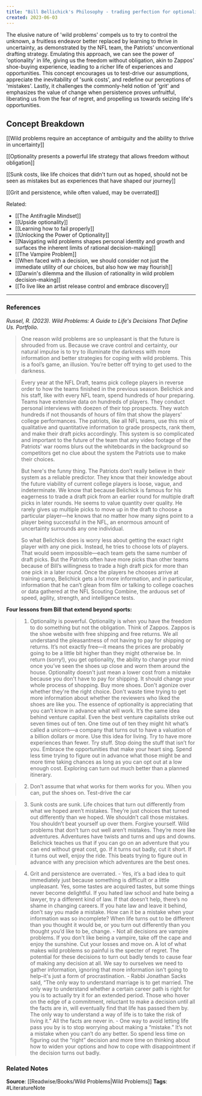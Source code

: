 ```yaml
---
title: "Bill Bellichick's Philosophy - trading perfection for optionality"
created: 2023-06-03
---
```


The elusive nature of 'wild problems' compels us to try to control the unknown, a fruitless endeavor better replaced by learning to thrive in uncertainty, as demonstrated by the NFL team, the Patriots' unconventional drafting strategy. Emulating this approach, we can see the power of 'optionality' in life, giving us the freedom without obligation, akin to Zappos' shoe-buying experience, leading to a richer life of experiences and opportunities. This concept encourages us to test-drive our assumptions, appreciate the inevitability of 'sunk costs', and redefine our perceptions of 'mistakes'. Lastly, it challenges the commonly-held notion of 'grit' and emphasizes the value of change when persistence proves unfruitful, liberating us from the fear of regret, and propelling us towards seizing life's opportunities.

## Concept Breakdown

[[Wild problems require an acceptance of ambiguity and the ability to thrive in uncertainty]]

[[Optionality presents a powerful life strategy that allows freedom without obligation]]

[[Sunk costs, like life choices that didn't turn out as hoped, should not be seen as mistakes but as experiences that have shaped our journey]]

[[Grit and persistence, while often valued, may be overrated]]

Related:
- [[The Antifragile Mindset]]
- [[Upside optionality]]
- [[Learning how to fail properly]]
- [[Unlocking the Power of Optionality]]
- [[Navigating wild problems shapes personal identity and growth and surfaces the inherent limits of rational decision-making]]
- [[The Vampire Problem]]
- [[When faced with a decision, we should consider not just the immediate utility of our choices, but also how we may flourish]]
- [[Darwin's dilemma and the illusion of rationality in wild problem decision-making]]
- [[To live like an artist release control and embrace discovery]]

--- 
### References

*Russel, R. (2023). Wild Problems: A Guide to Life's Decisions That Define Us. Portfolio.*

> One reason wild problems are so unpleasant is that the future is shrouded from us. Because we crave control and certainty, our natural impulse is to try to illuminate the darkness with more information and better strategies for coping with wild problems. This is a fool’s game, an illusion. You’re better off trying to get used to the darkness.

> Every year at the NFL Draft, teams pick college players in reverse order to how the teams finished in the previous season. Belichick and his staff, like with every NFL team, spend hundreds of hour preparing. Teams have extensive data on hundreds of players. They conduct personal interviews with doezen of their top prospects. They watch hundreds if not thousands of hours of film that show the players' college performances. The patriots, like all NFL teams, use this mix of qualitative and quantitative information to grade prospects, rank them, and make their draft picks accordingly. This system is so complicated and important to the future of the team that any video footage of the Patriots' war rooms blurs out the whiteboards in the background so competitors get no clue about the system the Patriots use to make their choices. 
> 
> But here's the funny thing. The Patriots don’t really believe in their system as a reliable predictor. They know that their knowledge about the future viability of current college players is loose, vague, and indeterminate. We know that because Belichick is famous for his eagerness to trade a draft pick from an earlier round for multiple draft picks in later rounds. He seems to value quantity over quality. He rarely gives up multiple picks to move up in the draft to choose a particular player—he knows that no matter how many signs point to a player being successful in the NFL, an enormous amount of uncertainty surrounds any one individual.
> 
> So what Belichick does is worry less about getting the exact right player with any one pick. Instead, he tries to choose lots of players. That would seem impossible—each team gets the same number of draft picks. But the Patriots often have more picks than other teams because of Bill’s willingness to trade a high draft pick for more than one pick in a later round. Once the players he chooses arrive at training camp, Belichick gets a lot more information, and in particular, information that he can’t glean from film or talking to college coaches or data gathered at the NFL Scouting Combine, the arduous set of speed, agility, strength, and intelligence tests.

**Four lessons from Bill that extend beyond sports:**
> 1. Optionality is powerful.
	 Optionality is when you have the freedom to do something but not the obligation. Think of Zappos. Zappos is the shoe website with free shipping and free returns. We all understand the pleasantness of not having to pay for shipping or returns. It’s not exactly free—it means the prices are probably going to be a little bit higher than they might otherwise be. In return (sorry!), you get optionality, the ability to change your mind once you’ve seen the shoes up close and worn them around the house.
	 Optionality doesn't just mean a lower cost from a mistake because you don't have to pay for shipping. It should change your whole process of shopping. Buy more shoes. Don't agonize over whether they're the right choice. Don't waste time trying to get more information about whether the reviewers who liked the shoes are like you.
	 The essence of optionality is appreciating that you can’t know in advance what will work. It’s the same idea behind venture capital. Even the best venture capitalists strike out seven times out of ten. One time out of ten they might hit what’s called a unicorn—a company that turns out to have a valuation of a billion dollars or more.
	 Use this idea for living. Try to have more experiences than fewer. Try stuff. Stop doing the stuff that isn’t for you. Embrace the opportunities that make your heart sing. Spend less time trying to figure out in advance what those might be and more time taking chances as long as you can opt out at a low enough cost. Exploring can turn out much better than a planned itinerary.

> 2. Don’t assume that what works for them works for you. When you can, put the shoes on. Test-drive the car

> 3. Sunk costs are sunk.
	 Life choices that turn out differently from what we hoped aren’t mistakes. They’re just choices that turned out differently than we hoped. We shouldn’t call those mistakes. You shouldn’t beat yourself up over them. Forgive yourself. Wild problems that don’t turn out well aren’t mistakes. They’re more like adventures. Adventures have twists and turns and ups and downs. Belichick teaches us that if you can go on an adventure that you can end without great cost, go. If it turns out badly, cut it short. If it turns out well, enjoy the ride. This beats trying to figure out in advance with any precision which adventures are the best ones.
	 
> 4. Grit and persistence are overrated.
	 - Yes, it’s a bad idea to quit immediately just because something is difficult or a little unpleasant. Yes, some tastes are acquired tastes, but some things never become delightful. If you hated law school and hate being a lawyer, try a different kind of law. If that doesn’t help, there’s no shame in changing careers. If you hate law and leave it behind, don’t say you made a mistake. How can it be a mistake when your information was so incomplete? When life turns out to be different than you thought it would be, or you turn out differently than you thought you’d like to be, change. 
	- Not all decisions are vampire problems. If you don't like being a vampire, take off the cape and enjoy the sunshine. Cut your losses and move on.
	   A lot of what makes wild problems so painful is the specter of regret. The potential for these decisions to turn out badly tends to cause fear of making any decision at all. We say to ourselves we need to gather information, ignoring that more information isn't going to help–it's just a form of procrastination. 
	 - Rabbi Jonathan Sacks said, “The only way to understand marriage is to get married. The only way to understand whether a certain career path is right for you is to actually try it for an extended period. Those who hover on the edge of a commitment, reluctant to make a decision until all the facts are in, will eventually find that life has passed them by. The only way to understand a way of life is to take the risk of living it.” All the facts are never in.
	 - One way to avoid letting life pass you by is to stop worrying about making a “mistake.” It’s not a mistake when you can’t do any better. So spend less time on figuring out the “right” decision and more time on thinking about how to widen your options and how to cope with disappointment if the decision turns out badly.

### Related Notes
**Source**: [[Readwise/Books/Wild Problems|Wild Problems]]
**Tags**: #LiteratureNote 
